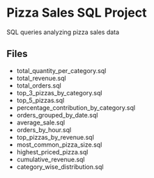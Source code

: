 # Pizza Sales SQL Project

SQL queries analyzing pizza sales data

## Files
- total_quantity_per_category.sql
- total_revenue.sql
- total_orders.sql
- top_3_pizzas_by_category.sql
- top_5_pizzas.sql
- percentage_contribution_by_category.sql
- orders_grouped_by_date.sql
- average_sale.sql
- orders_by_hour.sql
- top_pizzas_by_revenue.sql
- most_common_pizza_size.sql
- highest_priced_pizza.sql
- cumulative_revenue.sql
- category_wise_distribution.sql
